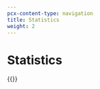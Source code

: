 ```yaml
---
pcx-content-type: navigation
title: Statistics
weight: 2
---
```


# Statistics

{{<directory-listing>}}


